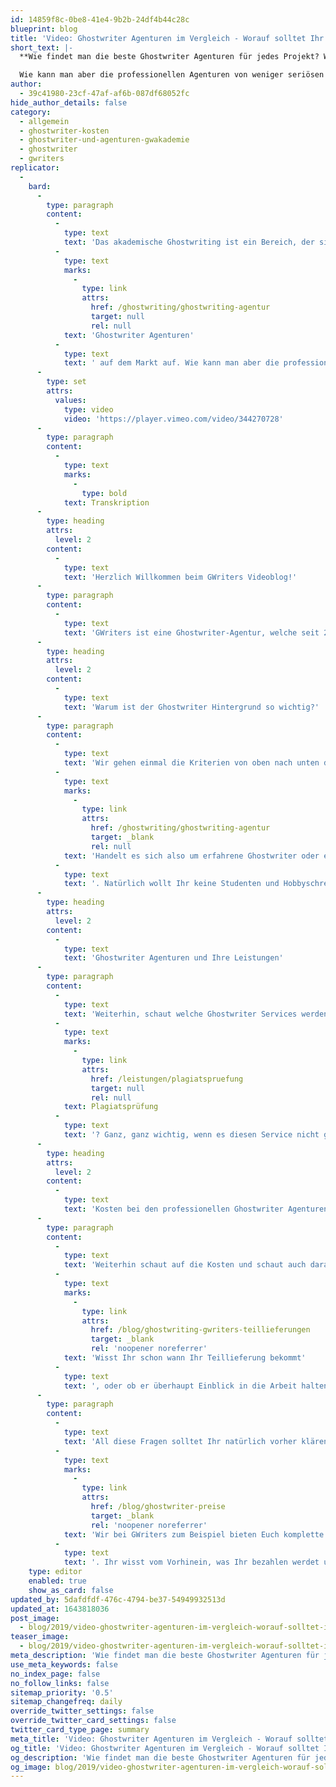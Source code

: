 ```yaml
---
id: 14859f8c-0be8-41e4-9b2b-24df4b44c28c
blueprint: blog
title: 'Video: Ghostwriter Agenturen im Vergleich - Worauf solltet Ihr achten?'
short_text: |-
  **Wie findet man die beste Ghostwriter Agenturen für jedes Projekt? Wir beantworten diese Fragen und erläutern alle Merkmale professioneller Agenturen!**

  Wie kann man aber die professionellen Agenturen von weniger seriösen Agenturen mit “Hobbyschreibern” oder Studenten-Ghostwritern unterscheiden? In unserem neuesten Videobeitrag beantworten wir diese Fragen und erläutern die wichtigsten Merkmalen einer seriösen Ghostwriter-Agentur...
author:
  - 39c41980-23cf-47af-af6b-087df68052fc
hide_author_details: false
category:
  - allgemein
  - ghostwriter-kosten
  - ghostwriter-und-agenturen-gwakademie
  - ghostwriter
  - gwriters
replicator:
  -
    bard:
      -
        type: paragraph
        content:
          -
            type: text
            text: 'Das akademische Ghostwriting ist ein Bereich, der sich ständig entwickelt und dementsprechend tauchen immer mehr '
          -
            type: text
            marks:
              -
                type: link
                attrs:
                  href: /ghostwriting/ghostwriting-agentur
                  target: null
                  rel: null
            text: 'Ghostwriter Agenturen'
          -
            type: text
            text: ' auf dem Markt auf. Wie kann man aber die professionellen Agenturen von weniger seriösen Agenturen mit “Hobbyschreibern” oder Studenten-Ghostwritern unterscheiden? In unserem neuesten Videobeitrag beantworten wir diese Fragen und erläutern die wichtigsten Merkmalen einer seriösen Ghostwriter-Agentur.'
      -
        type: set
        attrs:
          values:
            type: video
            video: 'https://player.vimeo.com/video/344270728'
      -
        type: paragraph
        content:
          -
            type: text
            marks:
              -
                type: bold
            text: Transkription
      -
        type: heading
        attrs:
          level: 2
        content:
          -
            type: text
            text: 'Herzlich Willkommen beim GWriters Videoblog!'
      -
        type: paragraph
        content:
          -
            type: text
            text: 'GWriters ist eine Ghostwriter-Agentur, welche seit 2013 am Markt ist. Heute haben wir das Video "Ghostwriter Agenturen im Vergleich - Worauf solltet Ihr achten?". Wir schauen uns heute einmal an, worauf Ihr achten solltet, wenn Ihr für Euch eine Ghostwriter-Agentur auswählt im Rahmen eines Coachings, einer Mustervorlage, die Ihr für eure Abschlussarbeit schreiben lassen möchtet oder anderer Ghostwriter Services.'
      -
        type: heading
        attrs:
          level: 2
        content:
          -
            type: text
            text: 'Warum ist der Ghostwriter Hintergrund so wichtig?'
      -
        type: paragraph
        content:
          -
            type: text
            text: 'Wir gehen einmal die Kriterien von oben nach unten durch und starten mit dem akademischen Hintergrund. Wenn Ihr einen Ghostwriter für Euch beauftragt und auch Qualität haben möchtet, dann achtet darauf, dass der Ghostwriter auch wirklich einen akademischen Hintergrund und Erfahrung mitbringt. '
          -
            type: text
            marks:
              -
                type: link
                attrs:
                  href: /ghostwriting/ghostwriting-agentur
                  target: _blank
                  rel: null
            text: 'Handelt es sich also um erfahrene Ghostwriter oder einfach nur um Studenten, welche hier einen Aushilfsjob übernehmen'
          -
            type: text
            text: '. Natürlich wollt Ihr keine Studenten und Hobbyschreiber haben. Das könnt Ihr am besten überprüfen, indem Ihr eine initiale Telefonkonferenz anfordert. Bei GWriters machen wir dies gerade bei größeren Projekten im Rahmen einer Mustervorlage und geben Euch die Möglichkeit so als erstes erstmal mit Eurem potenziellen Ghostwriter in Kontakt zu treten und Euch von der Erfahrung zu überzeugen. Gleiches gilt natürlich auch für die Erfahrung des Ghostwriters in Eurem Fachbereich; der sollte natürlich Kenntnis vom aktuellen Forschungsstand, von aktueller Literatur haben und ganz, ganz wichtig, von der Methodik. Er sollte wissen wo sich Forschungslücken befinden und auch in der Lage sein ordentliche Hypothesen aufstellen zu können. Gerade die Informationen wo wir am heutigen Stand der Forschung sind oder wo es noch Forschungslücken gibt, ist natürlich hilfreich im Laufe der Bearbeitung, da somit gezielt das Thema in eine bestimmte Richtung gelenkt werden kann, welche die Qualität Eurer Mustervorlage führt, zum Beispiel eine Bachelorarbeit maßgeblich positiv beeinflusst.'
      -
        type: heading
        attrs:
          level: 2
        content:
          -
            type: text
            text: 'Ghostwriter Agenturen und Ihre Leistungen'
      -
        type: paragraph
        content:
          -
            type: text
            text: 'Weiterhin, schaut welche Ghostwriter Services werden angeboten. Gibt es das ganz normale Ghostwriting vielleicht auch in diversen Bereichen nicht nur das akademische Ghostwriting? Habt Ihr die Möglichkeit Lektorate und Korrektorate für einen bereits bestehenden Text durchführen zu lassen? Gibt es die Möglichkeit einer '
          -
            type: text
            marks:
              -
                type: link
                attrs:
                  href: /leistungen/plagiatspruefung
                  target: null
                  rel: null
            text: Plagiatsprüfung
          -
            type: text
            text: '? Ganz, ganz wichtig, wenn es diesen Service nicht gibt, ist es relativ einfach die Plagiatsprüfung auch für externe Arbeiten durchzuführen. Wenn es diesen Service nicht gibt, dann kann das ein Zeichen dafür sein, dass schon die Mustervorlagen nicht auf Plagiate geprüft werden und dann solltet Ihr natürlich Abstand davon nehmen. Weiterhin schaut: sind alle Leistungen da, die Ihr überhaupt braucht? Gegebenenfalls, habt Ihr ein Problem, welches Ihr mit nur einer Leistung lösen könnt, aber möchtet danach noch eine weitere Leistung anfragen, dann ist es natürlich immer angenehmer direkt beim gleichen Anbieter zu bleiben, vielleicht schon mit dem bestehenden Ghostwriter, Coach oder der bestehenden Personen, welche Euch betreut, zusammenzuarbeiten, anstatt dann eben wechseln zu müssen. Nächster Punkt ist, ob es etablierte Ghostwriter bei der entsprechenden Agentur gibt. Dazu sprecht am besten einmal mit den Inhabern oder mit den aktuellen Teamleitern bei der Agentur bzw. mit den Ghostwritern im Rahmen Eurer Mustervorlage, denn nur wenn es etablierte Ghostwriter gibt, wenn es ein internes Qualitätssystem gibt, könnt Ihr Euch sicher sein, dass auch am Ende etwas Gutes dabei rauskommt. Das beeinflusst natürlich die Verlässlichkeit. Etablierte Ghostwriter haben natürlich Interesse daran, weiterhin Aufträge zu bekommen und müssen dementsprechend verlässlich sein und müssen sich natürlich auch an die Qualitätsrichtlinien der jeweiligen Agentur halten. Das heißt, auch hier nochmal überprüft ob es ein internes Qualitätsmanagement bei der Agentur gibt und lasst Euch dies gegebenenfalls kurz erklären.'
      -
        type: heading
        attrs:
          level: 2
        content:
          -
            type: text
            text: 'Kosten bei den professionellen Ghostwriter Agenturen'
      -
        type: paragraph
        content:
          -
            type: text
            text: 'Weiterhin schaut auf die Kosten und schaut auch darauf, ob Euch eine Terminsicherheit gegeben wird. Die Kosten beim Ghostwriting orientieren sich natürlich auch etwas an der Qualität. Das heißt, wenn Ihr schon ein sehr, sehr günstiges Angebot findet, was nicht vergleichbar ist mit anderen Ghostwriter Agenturen, kann das ein negatives Zeichen sein, dass hier nicht auf hohe Qualität, sondern eher auf die Kosten geachtet wird. Schaut also einfach mit gesundem Menschenverstand darauf und überlegt Euch: "was müsste denn eine Person bekommen, die wirklich dieses Thema qualitativ hochwertig bearbeiten kann mit der Erfahrungen, die diese Person mitbringt?" Gibt es Terminsicherheit? Wird ein ordentlicher Plan von der Agentur aufgestellt? Wird ein Briefing mit Euch verfasst, welches so dann eben auch den Ablauf der Arbeit bestimmt? '
          -
            type: text
            marks:
              -
                type: link
                attrs:
                  href: /blog/ghostwriting-gwriters-teillieferungen
                  target: _blank
                  rel: 'noopener noreferrer'
            text: 'Wisst Ihr schon wann Ihr Teillieferung bekommt'
          -
            type: text
            text: ', oder ob er überhaupt Einblick in die Arbeit halten könnt?'
      -
        type: paragraph
        content:
          -
            type: text
            text: 'All diese Fragen solltet Ihr natürlich vorher klären. Ihr solltet auch wissen, ob Ihr eine Preisgarantie habt oder ob es zum Beispiel bei Ghostwriter Agenturen, die mit Studenten arbeiten dann später zu Preiserhöhungen kommt, weil dies keine Ghostwriter sind, die im Voraus den Preis vielleicht einschätzen können. Gibt es formalisierte Prozesse? All das solltet Ihr natürlich im Voraus klären. '
          -
            type: text
            marks:
              -
                type: link
                attrs:
                  href: /blog/ghostwriter-preise
                  target: _blank
                  rel: 'noopener noreferrer'
            text: 'Wir bei GWriters zum Beispiel bieten Euch komplette Preissicherheit an'
          -
            type: text
            text: '. Ihr wisst vom Vorhinein, was Ihr bezahlen werdet und wie viel der Service kostet und ich denke, das ist auch nicht zu viel verlangt von jeder anderen Ghostwriter-Agentur. Hier noch mal der Punkt Plagiatsprüfungen - gerade schon einmal genannt. Achtet natürlich darauf, dass wenn Ihr Euch eine Mustervorlage für Eure Abschlussarbeit schreiben lasst, dass dann auch natürlich alles plagiatsgeprüft ist und in der Regel sind diese Plagiatsprüfung bei größeren Leistungen natürlich auch inklusive und müssen nicht noch mal extra bezahlt werden. Dies als kurzer Abriss zum Vergleich der Ghostwriter Agenturen. Ich hoffe ich konnte Euch bei Eurer Auswahl, damit etwas auf die Sprünge helfen und wir freuen uns natürlich über jegliche Rückfragen zu dem Thema.'
    type: editor
    enabled: true
    show_as_card: false
updated_by: 5dafdfdf-476c-4794-be37-54949932513d
updated_at: 1643818036
post_image:
  - blog/2019/video-ghostwriter-agenturen-im-vergleich-worauf-solltet-ihr-achten/ghostwriteragenturen.png
teaser_image:
  - blog/2019/video-ghostwriter-agenturen-im-vergleich-worauf-solltet-ihr-achten/Ghostwriter-Agenturen-1643816854.png
meta_description: 'Wie findet man die beste Ghostwriter Agenturen für jedes Projekt? Wir beantworten diese Fragen und erläutern alle Merkmale professioneller Agenturen!'
use_meta_keywords: false
no_index_page: false
no_follow_links: false
sitemap_priority: '0.5'
sitemap_changefreq: daily
override_twitter_settings: false
override_twitter_card_settings: false
twitter_card_type_page: summary
meta_title: 'Video: Ghostwriter Agenturen im Vergleich - Worauf solltet Ihr achten?'
og_title: 'Video: Ghostwriter Agenturen im Vergleich - Worauf solltet Ihr achten?'
og_description: 'Wie findet man die beste Ghostwriter Agenturen für jedes Projekt? Wir beantworten diese Fragen und erläutern alle Merkmale professioneller Agenturen!'
og_image: blog/2019/video-ghostwriter-agenturen-im-vergleich-worauf-solltet-ihr-achten/Ghostwriter-Agenturen.png
---
```

